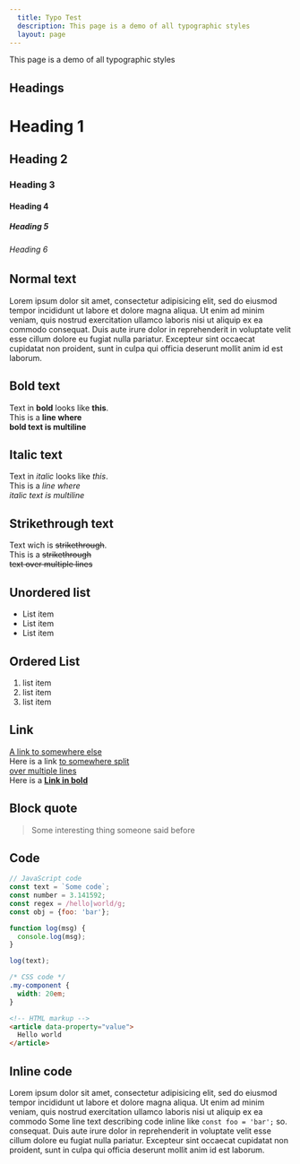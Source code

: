 ```yaml
---
  title: Typo Test
  description: This page is a demo of all typographic styles
  layout: page
---
```


This page is a demo of all typographic styles

<debug-vertical-rythm></debug-vertical-rythm>

## Headings
# Heading 1
## Heading 2
### Heading 3
#### Heading 4
##### Heading 5
###### Heading 6

## Normal text

Lorem ipsum dolor sit amet, consectetur adipisicing elit, sed do eiusmod tempor 
incididunt ut labore et dolore magna aliqua. Ut enim ad minim veniam, quis 
nostrud exercitation ullamco laboris nisi ut aliquip ex ea commodo consequat. 
Duis aute irure dolor in reprehenderit in voluptate velit esse cillum dolore eu 
fugiat nulla pariatur. Excepteur sint occaecat cupidatat non proident, sunt in 
culpa qui officia deserunt mollit anim id est laborum.

## Bold text

Text in **bold** looks like **this**.  
This is a **line where  
bold text is multiline**

## Italic text

Text in _italic_ looks like _this_.  
This is a _line where  
italic text is multiline_

## Strikethrough text

Text wich is ~~strikethrough~~.  
This is a ~~strikethrough  
text over multiple lines~~

## Unordered list

* List item
* List item
* List item

## Ordered List

1. list item
2. list item
3. list item

## Link

[A link to somewhere else](#)  
Here is a link [to somewhere split  
over multiple lines](#)  
Here is a **[Link in bold](#)**

## Block quote

> Some interesting thing someone said before

## Code

```js
// JavaScript code
const text = `Some code`;
const number = 3.141592;
const regex = /hello|world/g;
const obj = {foo: 'bar'};

function log(msg) {
  console.log(msg);
}

log(text);
```

```css
/* CSS code */
.my-component {
  width: 20em;
}
```

```html
<!-- HTML markup -->
<article data-property="value">
  Hello world
</article>
```


## Inline code
Lorem ipsum dolor sit amet, consectetur adipisicing elit, sed do eiusmod
tempor incididunt ut labore et dolore magna aliqua. Ut enim ad minim veniam,
quis nostrud exercitation ullamco laboris nisi ut aliquip ex ea commodo
Some line text describing code inline like `const foo = 'bar';` so.
consequat. Duis aute irure dolor in reprehenderit in voluptate velit esse
cillum dolore eu fugiat nulla pariatur. Excepteur sint occaecat cupidatat non
proident, sunt in culpa qui officia deserunt mollit anim id est laborum.
